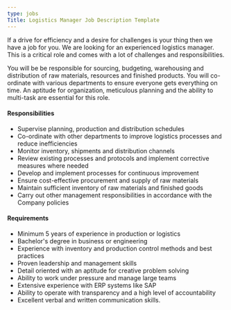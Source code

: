 ```yaml
---
type: jobs
Title: Logistics Manager Job Description Template
---
```


If a drive for efficiency and a desire for challenges is your thing then we have a job for you. We are looking for an experienced logistics manager. This is a critical role and comes with a lot of challenges and responsibilities.

You will be be responsible for sourcing, budgeting, warehousing and distribution of raw materials, resources and finished products. You will co-ordinate with various departments to ensure everyone gets everything on time. An aptitude for organization, meticulous planning and the ability to multi-task are essential for this role.

#### Responsibilities
 * Supervise planning, production and distribution schedules
 * Co-ordinate with other departments to improve logistics processes and reduce inefficiencies
 * Monitor inventory, shipments and distribution channels
 * Review existing processes and protocols and implement corrective measures where needed
 * Develop and implement processes for continuous improvement
 * Ensure cost-effective procurement and supply of raw materials
 * Maintain sufficient inventory of raw materials and finished goods
 * Carry out other management responsibilities in accordance with the Company policies

#### Requirements
 * Minimum 5 years of experience in production or logistics
 * Bachelor's degree in business or engineering
 * Experience with inventory and production control methods and best practices
 * Proven leadership and management skills
 * Detail oriented with an aptitude for creative problem solving
 * Ability to work under pressure and manage large teams
 * Extensive experience with ERP systems like SAP
 * Ability to operate with transparency and a high level of accountability
 * Excellent verbal and written communication skills.

